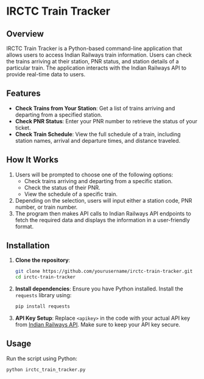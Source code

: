 # IRCTC Train Tracker

## Overview
IRCTC Train Tracker is a Python-based command-line application that allows users to access Indian Railways train information. Users can check the trains arriving at their station, PNR status, and station details of a particular train. The application interacts with the Indian Railways API to provide real-time data to users.

## Features
- **Check Trains from Your Station**: Get a list of trains arriving and departing from a specified station.
- **Check PNR Status**: Enter your PNR number to retrieve the status of your ticket.
- **Check Train Schedule**: View the full schedule of a train, including station names, arrival and departure times, and distance traveled.

## How It Works
1. Users will be prompted to choose one of the following options:
   - Check trains arriving and departing from a specific station.
   - Check the status of their PNR.
   - View the schedule of a specific train.
2. Depending on the selection, users will input either a station code, PNR number, or train number.
3. The program then makes API calls to Indian Railways API endpoints to fetch the required data and displays the information in a user-friendly format.

## Installation
1. **Clone the repository**:
    ```bash
    git clone https://github.com/yourusername/irctc-train-tracker.git
    cd irctc-train-tracker
    ```

2. **Install dependencies**:
    Ensure you have Python installed. Install the `requests` library using:
    ```bash
    pip install requests
    ```

3. **API Key Setup**:
    Replace `<apikey>` in the code with your actual API key from [Indian Railways API](https://indianrailapi.com/). Make sure to keep your API key secure.

## Usage
Run the script using Python:
```bash
python irctc_train_tracker.py
